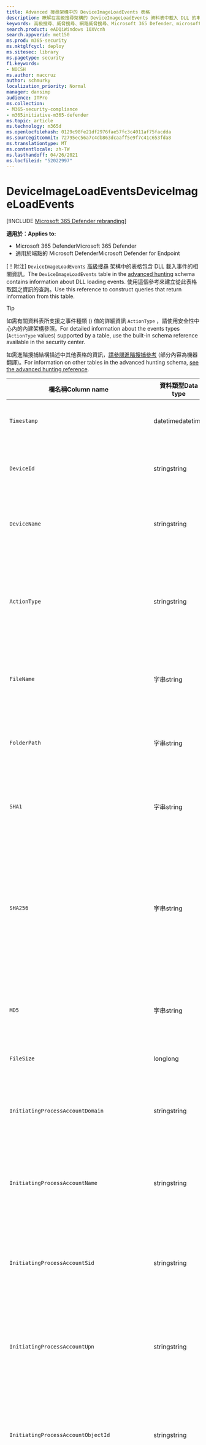 ```yaml
---
title: Advanced 搜尋架構中的 DeviceImageLoadEvents 表格
description: 瞭解在高級搜尋架構的 DeviceImageLoadEvents 資料表中載入 DLL 的事件
keywords: 高級搜尋、威脅搜尋、網路威脅搜尋、Microsoft 365 Defender、microsoft 365、m365、search、查詢、遙測、架構參考、kusto、表格、欄、資料類型、描述、imageloadevents、DeviceImageLoadEvents、DLL 載入、文件庫、檔案影像
search.product: eADQiWindows 10XVcnh
search.appverid: met150
ms.prod: m365-security
ms.mktglfcycl: deploy
ms.sitesec: library
ms.pagetype: security
f1.keywords:
- NOCSH
ms.author: maccruz
author: schmurky
localization_priority: Normal
manager: dansimp
audience: ITPro
ms.collection:
- M365-security-compliance
- m365initiative-m365-defender
ms.topic: article
ms.technology: m365d
ms.openlocfilehash: 0129c98fe21df2976fae57fc3c4011af75facdda
ms.sourcegitcommit: 72795ec56a7c4db863dcaaff5e9f7c41c653fda8
ms.translationtype: MT
ms.contentlocale: zh-TW
ms.lasthandoff: 04/26/2021
ms.locfileid: "52022997"
---
```

# <a name="deviceimageloadevents"></a><span data-ttu-id="36280-104">DeviceImageLoadEvents</span><span class="sxs-lookup"><span data-stu-id="36280-104">DeviceImageLoadEvents</span></span>

[!INCLUDE [Microsoft 365 Defender rebranding](../includes/microsoft-defender.md)]


<span data-ttu-id="36280-105">**適用於：**</span><span class="sxs-lookup"><span data-stu-id="36280-105">**Applies to:**</span></span>
- <span data-ttu-id="36280-106">Microsoft 365 Defender</span><span class="sxs-lookup"><span data-stu-id="36280-106">Microsoft 365 Defender</span></span>
- <span data-ttu-id="36280-107">適用於端點的 Microsoft Defender</span><span class="sxs-lookup"><span data-stu-id="36280-107">Microsoft Defender for Endpoint</span></span>



<span data-ttu-id="36280-108">[！附注] `DeviceImageLoadEvents` [高級搜尋](advanced-hunting-overview.md) 架構中的表格包含 DLL 載入事件的相關資訊。</span><span class="sxs-lookup"><span data-stu-id="36280-108">The `DeviceImageLoadEvents` table in the [advanced hunting](advanced-hunting-overview.md) schema contains information about DLL loading events.</span></span> <span data-ttu-id="36280-109">使用這個參考來建立從此表格取回之資訊的查詢。</span><span class="sxs-lookup"><span data-stu-id="36280-109">Use this reference to construct queries that return information from this table.</span></span>

>[!TIP]
> <span data-ttu-id="36280-110">如需有關資料表所支援之事件種類 () 值的詳細資訊 `ActionType` ，請使用安全性中心內的內建架構參照。</span><span class="sxs-lookup"><span data-stu-id="36280-110">For detailed information about the events types (`ActionType` values) supported by a table, use the built-in schema reference available in the security center.</span></span>

<span data-ttu-id="36280-111">如需進階搜捕結構描述中其他表格的資訊，[請參閱進階搜捕參考](advanced-hunting-schema-tables.md) (部分內容為機器翻譯)。</span><span class="sxs-lookup"><span data-stu-id="36280-111">For information on other tables in the advanced hunting schema, [see the advanced hunting reference](advanced-hunting-schema-tables.md).</span></span>

| <span data-ttu-id="36280-112">欄名稱</span><span class="sxs-lookup"><span data-stu-id="36280-112">Column name</span></span> | <span data-ttu-id="36280-113">資料類型</span><span class="sxs-lookup"><span data-stu-id="36280-113">Data type</span></span> | <span data-ttu-id="36280-114">描述</span><span class="sxs-lookup"><span data-stu-id="36280-114">Description</span></span> |
|-------------|-----------|-------------|
| `Timestamp` | <span data-ttu-id="36280-115">datetime</span><span class="sxs-lookup"><span data-stu-id="36280-115">datetime</span></span> | <span data-ttu-id="36280-116">事件記錄的日期和時間</span><span class="sxs-lookup"><span data-stu-id="36280-116">Date and time when the event was recorded</span></span> |
| `DeviceId` | <span data-ttu-id="36280-117">string</span><span class="sxs-lookup"><span data-stu-id="36280-117">string</span></span> | <span data-ttu-id="36280-118">服務中電腦的唯一識別碼</span><span class="sxs-lookup"><span data-stu-id="36280-118">Unique identifier for the machine in the service</span></span> |
| `DeviceName` | <span data-ttu-id="36280-119">string</span><span class="sxs-lookup"><span data-stu-id="36280-119">string</span></span> | <span data-ttu-id="36280-120">電腦的完整網域名稱 (FQDN)</span><span class="sxs-lookup"><span data-stu-id="36280-120">Fully qualified domain name (FQDN) of the machine</span></span> |
| `ActionType` | <span data-ttu-id="36280-121">string</span><span class="sxs-lookup"><span data-stu-id="36280-121">string</span></span> | <span data-ttu-id="36280-122">觸發事件的活動類型。</span><span class="sxs-lookup"><span data-stu-id="36280-122">Type of activity that triggered the event.</span></span> <span data-ttu-id="36280-123">如需詳細資訊，請參閱[入口網站內架構參考](advanced-hunting-schema-tables.md?#get-schema-information-in-the-security-center)</span><span class="sxs-lookup"><span data-stu-id="36280-123">See the [in-portal schema reference](advanced-hunting-schema-tables.md?#get-schema-information-in-the-security-center) for details</span></span> |
| `FileName` | <span data-ttu-id="36280-124">字串</span><span class="sxs-lookup"><span data-stu-id="36280-124">string</span></span> | <span data-ttu-id="36280-125">記錄動作已套用的檔案名稱</span><span class="sxs-lookup"><span data-stu-id="36280-125">Name of the file that the recorded action was applied to</span></span> |
| `FolderPath` | <span data-ttu-id="36280-126">字串</span><span class="sxs-lookup"><span data-stu-id="36280-126">string</span></span> | <span data-ttu-id="36280-127">包含錄製的動作所套用之檔案的資料夾</span><span class="sxs-lookup"><span data-stu-id="36280-127">Folder containing the file that the recorded action was applied to</span></span> |
| `SHA1` | <span data-ttu-id="36280-128">字串</span><span class="sxs-lookup"><span data-stu-id="36280-128">string</span></span> | <span data-ttu-id="36280-129">記錄動作已套用的檔案 SHA-1</span><span class="sxs-lookup"><span data-stu-id="36280-129">SHA-1 of the file that the recorded action was applied to</span></span> |
| `SHA256` | <span data-ttu-id="36280-130">字串</span><span class="sxs-lookup"><span data-stu-id="36280-130">string</span></span> | <span data-ttu-id="36280-131">記錄動作已套用的檔案 SHA-256。</span><span class="sxs-lookup"><span data-stu-id="36280-131">SHA-256 of the file that the recorded action was applied to.</span></span> <span data-ttu-id="36280-132">此欄位通常未填入，可取得時請使用 SHA1 欄。</span><span class="sxs-lookup"><span data-stu-id="36280-132">This field is usually not populated — use the SHA1 column when available.</span></span> |
| `MD5` | <span data-ttu-id="36280-133">字串</span><span class="sxs-lookup"><span data-stu-id="36280-133">string</span></span> | <span data-ttu-id="36280-134">錄製的動作所套用的檔案 MD5 雜湊</span><span class="sxs-lookup"><span data-stu-id="36280-134">MD5 hash of the file that the recorded action was applied to</span></span> |
| `FileSize` | <span data-ttu-id="36280-135">long</span><span class="sxs-lookup"><span data-stu-id="36280-135">long</span></span> | <span data-ttu-id="36280-136">檔案大小（以位元組為單位）</span><span class="sxs-lookup"><span data-stu-id="36280-136">Size of the file in bytes</span></span> |
| `InitiatingProcessAccountDomain` | <span data-ttu-id="36280-137">string</span><span class="sxs-lookup"><span data-stu-id="36280-137">string</span></span> | <span data-ttu-id="36280-138">執行負責事件之處理常式之帳戶的網域</span><span class="sxs-lookup"><span data-stu-id="36280-138">Domain of the account that ran the process responsible for the event</span></span> |
| `InitiatingProcessAccountName` | <span data-ttu-id="36280-139">string</span><span class="sxs-lookup"><span data-stu-id="36280-139">string</span></span> | <span data-ttu-id="36280-140">負責事件之處理常式的帳戶使用者名稱</span><span class="sxs-lookup"><span data-stu-id="36280-140">User name of the account that ran the process responsible for the event</span></span> |
| `InitiatingProcessAccountSid` | <span data-ttu-id="36280-141">string</span><span class="sxs-lookup"><span data-stu-id="36280-141">string</span></span> | <span data-ttu-id="36280-142">執行事件負責處理之帳戶的安全性識別碼 (SID) </span><span class="sxs-lookup"><span data-stu-id="36280-142">Security Identifier (SID) of the account that ran the process responsible for the event</span></span> |
| `InitiatingProcessAccountUpn` | <span data-ttu-id="36280-143">string</span><span class="sxs-lookup"><span data-stu-id="36280-143">string</span></span> | <span data-ttu-id="36280-144">執行事件負責之帳戶的使用者主要名稱 (UPN) </span><span class="sxs-lookup"><span data-stu-id="36280-144">User principal name (UPN) of the account that ran the process responsible for the event</span></span> |
| `InitiatingProcessAccountObjectId` | <span data-ttu-id="36280-145">string</span><span class="sxs-lookup"><span data-stu-id="36280-145">string</span></span> | <span data-ttu-id="36280-146">執行負責事件之處理常式之使用者帳戶的 Azure AD 物件識別碼</span><span class="sxs-lookup"><span data-stu-id="36280-146">Azure AD object ID of the user account that ran the process responsible for the event</span></span> |
| `InitiatingProcessIntegrityLevel` | <span data-ttu-id="36280-147">string</span><span class="sxs-lookup"><span data-stu-id="36280-147">string</span></span> | <span data-ttu-id="36280-148">啟動事件之處理常式的完整性層級。</span><span class="sxs-lookup"><span data-stu-id="36280-148">Integrity level of the process that initiated the event.</span></span> <span data-ttu-id="36280-149">Windows 會根據特定的特性，例如從網際網路下載啟動，將完整性層級指派給處理常式。</span><span class="sxs-lookup"><span data-stu-id="36280-149">Windows assigns integrity levels to processes based on certain characteristics, such as if they were launched from an internet download.</span></span> <span data-ttu-id="36280-150">這些完整性層級會影響資源的許可權</span><span class="sxs-lookup"><span data-stu-id="36280-150">These integrity levels influence permissions to resources</span></span> |
| `InitiatingProcessTokenElevation` | <span data-ttu-id="36280-151">string</span><span class="sxs-lookup"><span data-stu-id="36280-151">string</span></span> | <span data-ttu-id="36280-152">指出是否存在使用者存取控制的 Token 類型 (UAC) 許可權提升會套用至啟動事件的程式。</span><span class="sxs-lookup"><span data-stu-id="36280-152">Token type indicating the presence or absence of User Access Control (UAC) privilege elevation applied to the process that initiated the event</span></span> |
| `InitiatingProcessSHA1` | <span data-ttu-id="36280-153">string</span><span class="sxs-lookup"><span data-stu-id="36280-153">string</span></span> | <span data-ttu-id="36280-154">啟動事件) 的處理常式 (映射檔 SHA-1</span><span class="sxs-lookup"><span data-stu-id="36280-154">SHA-1 of the process (image file) that initiated the event</span></span> |
| `InitiatingProcessSHA256` | <span data-ttu-id="36280-155">string</span><span class="sxs-lookup"><span data-stu-id="36280-155">string</span></span> | <span data-ttu-id="36280-156">啟動事件) 的處理常式 (映射檔 SHA-256。</span><span class="sxs-lookup"><span data-stu-id="36280-156">SHA-256 of the process (image file) that initiated the event.</span></span> <span data-ttu-id="36280-157">此欄位通常未填入，可取得時請使用 SHA1 欄。</span><span class="sxs-lookup"><span data-stu-id="36280-157">This field is usually not populated — use the SHA1 column when available.</span></span> |
| `InitiatingProcessMD5` | <span data-ttu-id="36280-158">字串</span><span class="sxs-lookup"><span data-stu-id="36280-158">string</span></span> | <span data-ttu-id="36280-159">啟動事件之程式 (映射檔) 的 MD5 雜湊</span><span class="sxs-lookup"><span data-stu-id="36280-159">MD5 hash of the process (image file) that initiated the event</span></span> |
| `InitiatingProcessFileName` | <span data-ttu-id="36280-160">string</span><span class="sxs-lookup"><span data-stu-id="36280-160">string</span></span> | <span data-ttu-id="36280-161">啟動事件的進程名稱</span><span class="sxs-lookup"><span data-stu-id="36280-161">Name of the process that initiated the event</span></span> |
| `InitiatingProcessFileSize` | <span data-ttu-id="36280-162">long</span><span class="sxs-lookup"><span data-stu-id="36280-162">long</span></span> | <span data-ttu-id="36280-163">執行事件處理常式的檔案大小</span><span class="sxs-lookup"><span data-stu-id="36280-163">Size of the file that ran the process responsible for the event</span></span> |
| `InitiatingProcessVersionInfoCompanyName` | <span data-ttu-id="36280-164">string</span><span class="sxs-lookup"><span data-stu-id="36280-164">string</span></span> | <span data-ttu-id="36280-165">處理常式 (映射檔的版本資訊中) 負責事件的公司名稱</span><span class="sxs-lookup"><span data-stu-id="36280-165">Company name from the version information of the process (image file) responsible for the event</span></span> |
| `InitiatingProcessVersionInfoProductName` | <span data-ttu-id="36280-166">string</span><span class="sxs-lookup"><span data-stu-id="36280-166">string</span></span> | <span data-ttu-id="36280-167">處理常式 (映射檔的版本資訊中的產品名稱) 該事件的負責人</span><span class="sxs-lookup"><span data-stu-id="36280-167">Product name from the version information of the process (image file) responsible for the event</span></span> |
| `InitiatingProcessVersionInfoProductVersion`| <span data-ttu-id="36280-168">string</span><span class="sxs-lookup"><span data-stu-id="36280-168">string</span></span> | <span data-ttu-id="36280-169"> (映射檔的版本資訊中的產品版本) 負責事件的處理常式</span><span class="sxs-lookup"><span data-stu-id="36280-169">Product version from the version information of the process (image file) responsible for the event</span></span> |
| `InitiatingProcessVersionInfoInternalFileName` | <span data-ttu-id="36280-170">string</span><span class="sxs-lookup"><span data-stu-id="36280-170">string</span></span> | <span data-ttu-id="36280-171">處理常式 (映射檔的版本資訊中的內部檔案名) 負責事件</span><span class="sxs-lookup"><span data-stu-id="36280-171">Internal file name from the version information of the process (image file) responsible for the event</span></span> |
| `InitiatingProcessVersionInfoOriginalFileName` | <span data-ttu-id="36280-172">string</span><span class="sxs-lookup"><span data-stu-id="36280-172">string</span></span> | <span data-ttu-id="36280-173">處理常式 (映射檔的版本資訊中的原始檔案名) 負責事件。</span><span class="sxs-lookup"><span data-stu-id="36280-173">Original file name from the version information of the process (image file) responsible for the event</span></span> |
| `InitiatingProcessVersionInfoFileDescription` | <span data-ttu-id="36280-174">string</span><span class="sxs-lookup"><span data-stu-id="36280-174">string</span></span> | <span data-ttu-id="36280-175">處理常式 (映射檔的版本資訊的描述) 該事件的負責人</span><span class="sxs-lookup"><span data-stu-id="36280-175">Description from the version information of the process (image file) responsible for the event</span></span> |
| `InitiatingProcessId` | <span data-ttu-id="36280-176">int</span><span class="sxs-lookup"><span data-stu-id="36280-176">int</span></span> | <span data-ttu-id="36280-177">啟動事件之程式的進程識別碼 (PID) </span><span class="sxs-lookup"><span data-stu-id="36280-177">Process ID (PID) of the process that initiated the event</span></span> |
| `InitiatingProcessCommandLine` | <span data-ttu-id="36280-178">string</span><span class="sxs-lookup"><span data-stu-id="36280-178">string</span></span> | <span data-ttu-id="36280-179">用來執行啟動事件之處理常式的命令列</span><span class="sxs-lookup"><span data-stu-id="36280-179">Command line used to run the process that initiated the event</span></span> |
| `InitiatingProcessCreationTime` | <span data-ttu-id="36280-180">datetime</span><span class="sxs-lookup"><span data-stu-id="36280-180">datetime</span></span> | <span data-ttu-id="36280-181">啟動事件處理常式的日期和時間</span><span class="sxs-lookup"><span data-stu-id="36280-181">Date and time when the process that initiated the event was started</span></span> |
| `InitiatingProcessFolderPath` | <span data-ttu-id="36280-182">string</span><span class="sxs-lookup"><span data-stu-id="36280-182">string</span></span> | <span data-ttu-id="36280-183">包含初始化事件之處理 (映射檔) 程式的資料夾</span><span class="sxs-lookup"><span data-stu-id="36280-183">Folder containing the process (image file) that initiated the event</span></span> |
| `InitiatingProcessParentId` | <span data-ttu-id="36280-184">int</span><span class="sxs-lookup"><span data-stu-id="36280-184">int</span></span> | <span data-ttu-id="36280-185">產生負責事件之處理常式之父進程的進程識別碼 (PID) </span><span class="sxs-lookup"><span data-stu-id="36280-185">Process ID (PID) of the parent process that spawned the process responsible for the event</span></span> |
| `InitiatingProcessParentFileName` | <span data-ttu-id="36280-186">string</span><span class="sxs-lookup"><span data-stu-id="36280-186">string</span></span> | <span data-ttu-id="36280-187">產生負責事件之處理常式的父進程名稱</span><span class="sxs-lookup"><span data-stu-id="36280-187">Name of the parent process that spawned the process responsible for the event</span></span> |
| `InitiatingProcessParentCreationTime` | <span data-ttu-id="36280-188">datetime</span><span class="sxs-lookup"><span data-stu-id="36280-188">datetime</span></span> | <span data-ttu-id="36280-189">啟動事件之處理常式的父項時的日期和時間</span><span class="sxs-lookup"><span data-stu-id="36280-189">Date and time when the parent of the process responsible for the event was started</span></span> |
| `ReportId` | <span data-ttu-id="36280-190">long</span><span class="sxs-lookup"><span data-stu-id="36280-190">long</span></span> | <span data-ttu-id="36280-191">以重複計數器為基礎的事件識別碼。</span><span class="sxs-lookup"><span data-stu-id="36280-191">Event identifier based on a repeating counter.</span></span> <span data-ttu-id="36280-192">若要識別唯一的事件，此資料行必須與 DeviceName 及 Timestamp 資料行一起使用</span><span class="sxs-lookup"><span data-stu-id="36280-192">To identify unique events, this column must be used in conjunction with the DeviceName and Timestamp columns</span></span> |
| `AppGuardContainerId` | <span data-ttu-id="36280-193">string</span><span class="sxs-lookup"><span data-stu-id="36280-193">string</span></span> | <span data-ttu-id="36280-194">Application Guard 用來隔離瀏覽器活動的虛擬容器識別碼</span><span class="sxs-lookup"><span data-stu-id="36280-194">Identifier for the virtualized container used by Application Guard to isolate browser activity</span></span> |

## <a name="related-topics"></a><span data-ttu-id="36280-195">相關主題</span><span class="sxs-lookup"><span data-stu-id="36280-195">Related topics</span></span>
- [<span data-ttu-id="36280-196">進階搜捕概觀</span><span class="sxs-lookup"><span data-stu-id="36280-196">Advanced hunting overview</span></span>](advanced-hunting-overview.md)
- [<span data-ttu-id="36280-197">了解查詢語言</span><span class="sxs-lookup"><span data-stu-id="36280-197">Learn the query language</span></span>](advanced-hunting-query-language.md)
- [<span data-ttu-id="36280-198">使用共用查詢</span><span class="sxs-lookup"><span data-stu-id="36280-198">Use shared queries</span></span>](advanced-hunting-shared-queries.md)
- [<span data-ttu-id="36280-199">跨裝置、電子郵件、應用程式和身分識別搜捕</span><span class="sxs-lookup"><span data-stu-id="36280-199">Hunt across devices, emails, apps, and identities</span></span>](advanced-hunting-query-emails-devices.md)
- [<span data-ttu-id="36280-200">了解結構描述</span><span class="sxs-lookup"><span data-stu-id="36280-200">Understand the schema</span></span>](advanced-hunting-schema-tables.md)
- [<span data-ttu-id="36280-201">套用查詢最佳做法</span><span class="sxs-lookup"><span data-stu-id="36280-201">Apply query best practices</span></span>](advanced-hunting-best-practices.md)
